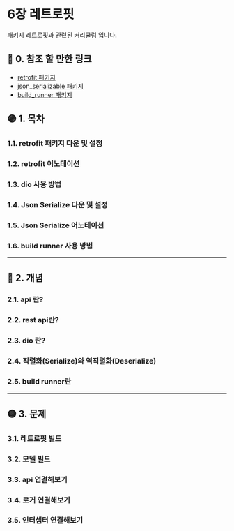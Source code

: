 # 6장 레트로핏

패키지 레트로핏과 관련된 커리큘럼 입니다.

## 🔴 0. 참조 할 만한 링크

- [retrofit 패키지](https://pub.dev/packages/retrofit)
- [json_serializable 패키지](https://pub.dev/packages/json_serializable)
- [build_runner 패키지](https://pub.dev/packages/build_runner)

## 🟣 1. 목차

### 1.1. retrofit 패키지 다운 및 설정

### 1.2. retrofit 어노테이션

### 1.3. dio 사용 방법

### 1.4. Json Serialize 다운 및 설정

### 1.5. Json Serialize 어노테이션

### 1.6. build runner 사용 방법

***

## 🔵 2. 개념

### 2.1. api 란?

### 2.2. rest api란?

### 2.3. dio 란?

### 2.4. 직렬화(Serialize)와 역직렬화(Deserialize)

### 2.5. build runner란


***

## 🟡 3. 문제

### 3.1. 레트로핏 빌드

### 3.2. 모델 빌드

### 3.3. api 연결해보기

### 3.4. 로거 연결해보기

### 3.5. 인터셉터 연결해보기